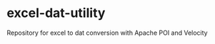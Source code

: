 excel-dat-utility
=================

Repository for excel to dat conversion with Apache POI and Velocity
